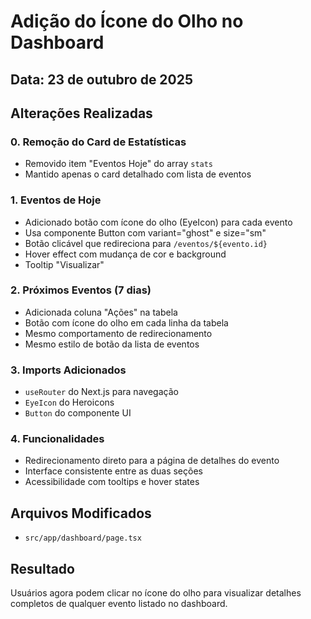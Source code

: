 # Adição do Ícone do Olho no Dashboard

## Data: 23 de outubro de 2025

## Alterações Realizadas

### 0. **Remoção do Card de Estatísticas**
- Removido item "Eventos Hoje" do array `stats`
- Mantido apenas o card detalhado com lista de eventos

### 1. **Eventos de Hoje**
- Adicionado botão com ícone do olho (EyeIcon) para cada evento
- Usa componente Button com variant="ghost" e size="sm"
- Botão clicável que redireciona para `/eventos/${evento.id}`
- Hover effect com mudança de cor e background
- Tooltip "Visualizar"

### 2. **Próximos Eventos (7 dias)**
- Adicionada coluna "Ações" na tabela
- Botão com ícone do olho em cada linha da tabela
- Mesmo comportamento de redirecionamento
- Mesmo estilo de botão da lista de eventos

### 3. **Imports Adicionados**
- `useRouter` do Next.js para navegação
- `EyeIcon` do Heroicons
- `Button` do componente UI

### 4. **Funcionalidades**
- Redirecionamento direto para a página de detalhes do evento
- Interface consistente entre as duas seções
- Acessibilidade com tooltips e hover states

## Arquivos Modificados
- `src/app/dashboard/page.tsx`

## Resultado
Usuários agora podem clicar no ícone do olho para visualizar detalhes completos de qualquer evento listado no dashboard.
